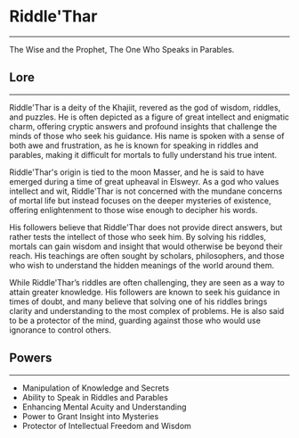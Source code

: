 # Riddle'Thar

---

The Wise and the Prophet, The One Who Speaks in Parables.

## Lore

---

Riddle'Thar is a deity of the Khajiit, revered as the god of wisdom, riddles, and puzzles. He is often depicted as a figure of great intellect and enigmatic charm, offering cryptic answers and profound insights that challenge the minds of those who seek his guidance. His name is spoken with a sense of both awe and frustration, as he is known for speaking in riddles and parables, making it difficult for mortals to fully understand his true intent.

Riddle'Thar's origin is tied to the moon Masser, and he is said to have emerged during a time of great upheaval in Elsweyr. As a god who values intellect and wit, Riddle'Thar is not concerned with the mundane concerns of mortal life but instead focuses on the deeper mysteries of existence, offering enlightenment to those wise enough to decipher his words.

His followers believe that Riddle'Thar does not provide direct answers, but rather tests the intellect of those who seek him. By solving his riddles, mortals can gain wisdom and insight that would otherwise be beyond their reach. His teachings are often sought by scholars, philosophers, and those who wish to understand the hidden meanings of the world around them.

While Riddle'Thar’s riddles are often challenging, they are seen as a way to attain greater knowledge. His followers are known to seek his guidance in times of doubt, and many believe that solving one of his riddles brings clarity and understanding to the most complex of problems. He is also said to be a protector of the mind, guarding against those who would use ignorance to control others.

## Powers

---

- Manipulation of Knowledge and Secrets
- Ability to Speak in Riddles and Parables
- Enhancing Mental Acuity and Understanding
- Power to Grant Insight into Mysteries
- Protector of Intellectual Freedom and Wisdom
